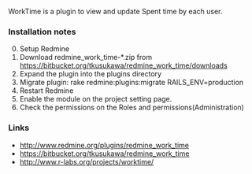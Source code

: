WorkTime is a plugin to view and update Spent time by each user.

### Installation notes ###

0. Setup Redmine
1. Download redmine_work_time-*.zip from https://bitbucket.org/tkusukawa/redmine_work_time/downloads
2. Expand the plugin into the plugins directory
3. Migrate plugin: rake redmine:plugins:migrate RAILS_ENV=production
4. Restart Redmine
5. Enable the module on the project setting page.
6. Check the permissions on the Roles and permissions(Administration)

### Links ###

* http://www.redmine.org/plugins/redmine_work_time
* https://bitbucket.org/tkusukawa/redmine_work_time
* http://www.r-labs.org/projects/worktime/
